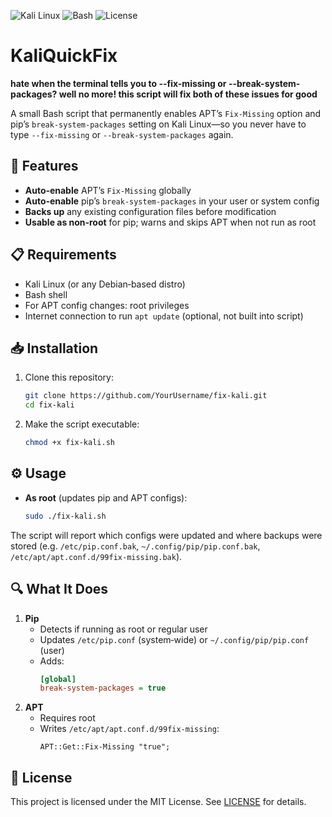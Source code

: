 ![Kali Linux](https://img.shields.io/badge/Kali_Linux-557C94?logo=kalilinux&logoColor=white&style=for-the-badge) ![Bash](https://img.shields.io/badge/Bash-4EAA25?logo=gnu-bash&logoColor=white&style=for-the-badge)  ![License](https://img.shields.io/badge/license-MIT-green.svg)
# KaliQuickFix

**hate when the terminal tells you to --fix-missing or --break-system-packages? well no more! this script will fix both of these issues for good**

A small Bash script that permanently enables APT’s `Fix-Missing` option and pip’s `break-system-packages` setting on Kali Linux—so you never have to type `--fix-missing` or `--break-system-packages` again.

## 🚀 Features

- **Auto‑enable** APT’s `Fix-Missing` globally
- **Auto‑enable** pip’s `break-system-packages` in your user or system config
- **Backs up** any existing configuration files before modification
- **Usable as non‑root** for pip; warns and skips APT when not run as root

## 📋 Requirements

- Kali Linux (or any Debian‑based distro)
- Bash shell
- For APT config changes: root privileges  
- Internet connection to run `apt update` (optional, not built into script)

## 📥 Installation

1. Clone this repository:
   ```bash
   git clone https://github.com/YourUsername/fix-kali.git
   cd fix-kali
   ```
2. Make the script executable:
   ```bash
   chmod +x fix-kali.sh
   ```

## ⚙️ Usage

- **As root** (updates pip and APT configs):
  ```bash
  sudo ./fix-kali.sh
  ```

The script will report which configs were updated and where backups were stored (e.g. `/etc/pip.conf.bak`, `~/.config/pip/pip.conf.bak`, `/etc/apt/apt.conf.d/99fix-missing.bak`).

## 🔍 What It Does

1. **Pip**  
   - Detects if running as root or regular user  
   - Updates `/etc/pip.conf` (system‑wide) or `~/.config/pip/pip.conf` (user)  
   - Adds:
     ```ini
     [global]
     break-system-packages = true
     ```
2. **APT**  
   - Requires root  
   - Writes `/etc/apt/apt.conf.d/99fix-missing`:
     ```plain
     APT::Get::Fix-Missing "true";
     ```

## 📄 License

This project is licensed under the MIT License. See [LICENSE](LICENSE) for details.
